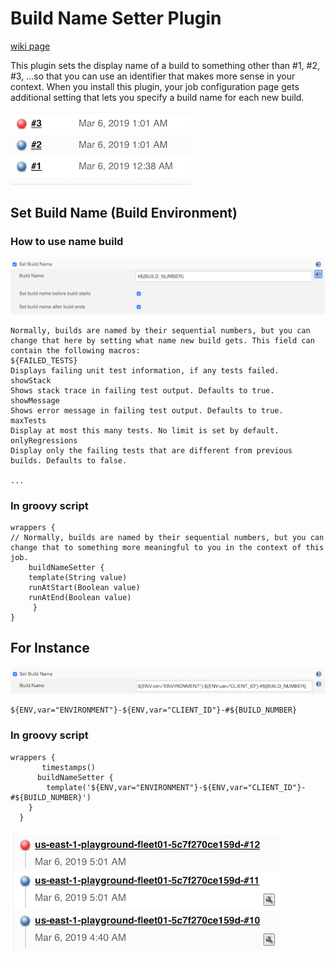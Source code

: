 # Build Name Setter Plugin

[wiki page](https://wiki.jenkins.io/display/JENKINS/Build+Name+Setter+Plugin)

This plugin sets the display name of a build to something other than #1, #2, #3, ...so that you can use an identifier that makes more sense in your context. When you install this plugin, your job configuration page gets additional setting that lets you specify a build name for each new build.


![Alt Image Text](images/14_1.png "body image")

## Set Build Name (Build Environment)

### How to use name build

![Alt Image Text](images/14_2.png "body image")

```
Normally, builds are named by their sequential numbers, but you can change that here by setting what name new build gets. This field can contain the following macros:
${FAILED_TESTS}
Displays failing unit test information, if any tests failed.
showStack
Shows stack trace in failing test output. Defaults to true.
showMessage
Shows error message in failing test output. Defaults to true.
maxTests
Display at most this many tests. No limit is set by default.
onlyRegressions
Display only the failing tests that are different from previous builds. Defaults to false.

...
```

### In groovy script

```
wrappers {
// Normally, builds are named by their sequential numbers, but you can change that to something more meaningful to you in the context of this job.
	buildNameSetter {
	template(String value)
	runAtStart(Boolean value)
	runAtEnd(Boolean value)
	 }
}
```

## For Instance


![Alt Image Text](images/14_3.png "body image")

```
${ENV,var="ENVIRONMENT"}-${ENV,var="CLIENT_ID"}-#${BUILD_NUMBER}
```

### In groovy script

```
wrappers {
 	   timestamps()
      buildNameSetter {
        template('${ENV,var="ENVIRONMENT"}-${ENV,var="CLIENT_ID"}-#${BUILD_NUMBER}')
    }
  }
```

![Alt Image Text](images/14_4.png "body image")




